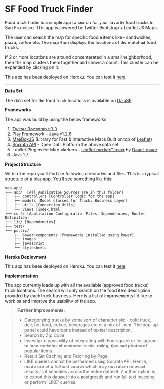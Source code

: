 # SF Food Truck Finder

Food truck finder is a simple app to search for your favorite food trucks in San Francisco. This app is powered by Twitter Bootstrap + Leaflet JS Maps.

The user can search the map for specific foodie items like - sandwiches, pizza, coffee etc. The map then displays the locations of the matched food trucks.

If 2 or more locations are around concenterated in a small neighborhood, then the map clusters them together and shows a count. This cluster can be expanded by clicking on it.

This app has been deployed on Heroku. You can test it [here](https://evening-escarpment-9129.herokuapp.com/).

----------
**Data Set**

The data set for the food truck locations is available on [DataSF](https://data.sfgov.org/Economy-and-Community/Mobile-Food-Facility-Permit/rqzj-sfat?)

**Frameworks**

The app was build by using the below frameworks

 1. [Twitter Bootstrap v3.3](https://github.com/twbs/bootstrap.git)
 2. [Play Framework - Java v1.2.6](https://www.playframework.com/)
 3. [MapBoxJS](https://www.mapbox.com/mapbox.js/api/v2.1.4/) (Library for Fast & Interactive Maps Built on top of [Leaflet](http://leafletjs.com/))
 4. [Socrata API](https://github.com/socrata) - Open Data Platform the above data set.
 5. Leaflet Plugins for Map Markers - [Leaflet.markerCluster](https://github.com/Leaflet/Leaflet.markercluster) by [Dave Leaver](https://github.com/danzel)
 6. Java 1.7

**Project Structure**

Within the repo you'll find the following directories and files. This is a typical structure of a play app. You'll see something like this:

```
map-app/
├── app/  [All Application Sources are in this folder]
│   ├── controllers [Controller logic for the app]
│   ├── models [Model classes for Truck. Business Layer]
│   ├── utils [Connection Utils]
│   └── views [index.html]
├── conf/ [Application Configuration Files, Dependencies, Routes Definition]
├── lib/ [Dependencies]
├── test/
└── public/
    ├── bower~components [frameworks installed using bower]
    ├── images
    ├── javascript
    └── stylesheets
```
**Heroku Deployment**

This app has been deployed on Heroku. You can test it [here](https://evening-escarpment-9129.herokuapp.com/).

**Implementation**

The app currently loads up with all the available (approved food trucks) truck locations. The search will only search on the food item description provided by each truck business. Here is a list of improvements I'd like to work on and improve the usability of the app.

> **Further Improvements:**

> - Categorizing trucks by some sort of characteristic - cold truck, deli, hot food, coffee, beverages etc or a mix of them. The pop-up panel could have icons instead of textual description.
> - Search by Zip Code
> - Investigate possibility of integrating with Foursquare or Instagram to load statistics of customer visits, rating, tips and photos of popular items.
> - Result Set Caching and Fetching by Page.
> - LIKE queries cannot be performed using Socrata API. Hence, I made use of a full text search which may not return relevant results as it searches across the entire dataset. Another option is to export this dataset
into a postgresdb and run full text indexing or perform 'LIKE' queries.
